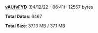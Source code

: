 [**vAUfvFYD**](/data/vAUfvFYD.txt) (04/12/22 - 06:41)- 12567 bytes

**Total Datas**: 6467

**Total Size**: 37.13 MB / 37.1 MB